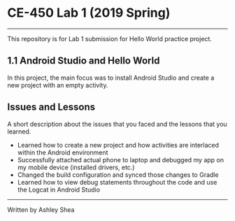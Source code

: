 # CE-450 Lab 1 (2019 Spring)
---
This repository is for Lab 1 submission for Hello World practice project.
 
## 1.1 Android Studio and Hello World
 
In this project, the main focus was to install Android Studio and create a new project with an empty activity. 
 
## Issues and Lessons
 
A short description about the issues that you faced and the lessons that you learned.
 
- Learned how to create a new project and how activities are interlaced within the Android environment
- Successfully attached actual phone to laptop and debugged my app on my mobile device (installed drivers, etc.)
- Changed the build configuration and synced those changes to Gradle
- Learned how to view debug statements throughout the code and use the Logcat in Android Studio
 
---
Written by Ashley Shea 
